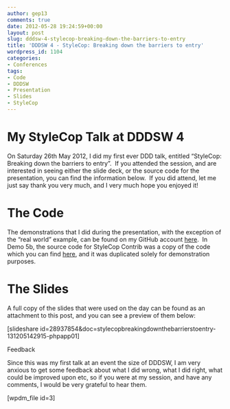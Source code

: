 ```yaml
---
author: gep13
comments: true
date: 2012-05-28 19:24:59+00:00
layout: post
slug: dddsw-4-stylecop-breaking-down-the-barriers-to-entry
title: 'DDDSW 4 - StyleCop: Breaking down the barriers to entry'
wordpress_id: 1104
categories:
- Conferences
tags:
- Code
- DDDSW
- Presentation
- Slides
- StyleCop
---
```


# My StyleCop Talk at DDDSW 4


On Saturday 26th May 2012, I did my first ever DDD talk, entitled “StyleCop: Breaking down the barriers to entry”.  If you attended the session, and are interested in seeing either the slide deck, or the source code for the presentation, you can find the information below.  If you did attend, let me just say thank you very much, and I very much hope you enjoyed it!


# The Code


The demonstrations that I did during the presentation, with the exception of the “real world” example, can be found on my GitHub account [here](http://gep13.me/StyleCopDemos).  In Demo 5b, the source code for StyleCop Contrib was a copy of the code which you can find [here](http://stylecopcontrib.codeplex.com/), and it was duplicated solely for demonstration purposes.


# The Slides


A full copy of the slides that were used on the day can be found as an attachment to this post, and you can see a preview of them below:

[slideshare id=28937854&doc=stylecopbreakingdownthebarrierstoentry-131205142915-phpapp01]

Feedback

Since this was my first talk at an event the size of DDDSW, I am very anxious to get some feedback about what I did wrong, what I did right, what could be improved upon etc, so if you were at my session, and have any comments, I would be very grateful to hear them.

[wpdm_file id=3]
